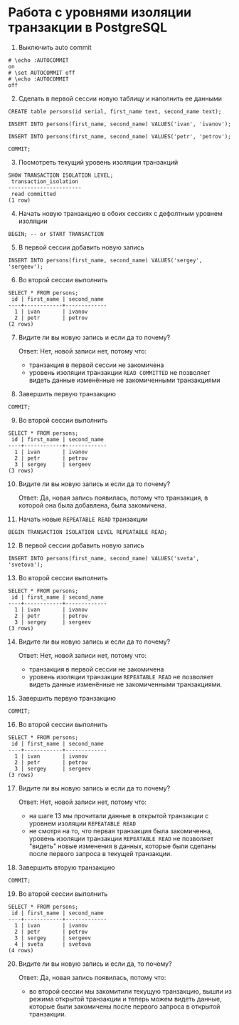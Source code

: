 # Работа с уровнями изоляции транзакции в PostgreSQL

1. Выключить auto commit
```shell
# \echo :AUTOCOMMIT
on
# \set AUTOCOMMIT off
# \echo :AUTOCOMMIT
off
```
2. Сделать в первой сессии новую таблицу и наполнить ее данными
```shell
CREATE table persons(id serial, first_name text, second_name text); 

INSERT INTO persons(first_name, second_name) VALUES('ivan', 'ivanov'); 

INSERT INTO persons(first_name, second_name) VALUES('petr', 'petrov');

COMMIT;
```
3. Посмотреть текущий уровень изоляции транзакций
```shell
SHOW TRANSACTION ISOLATION LEVEL;
 transaction_isolation
-----------------------
 read committed
(1 row)
```
4. Начать новую транзакцию в обоих сессиях с дефолтным уровнем изоляции
```shell
BEGIN; -- or START TRANSACTION
```
5. В первой сессии добавить новую запись
```shell
INSERT INTO persons(first_name, second_name) VALUES('sergey', 'sergeev');
```
6. Во второй сессии выполнить
```shell
SELECT * FROM persons;
 id | first_name | second_name
----+------------+-------------
  1 | ivan       | ivanov
  2 | petr       | petrov
(2 rows)
```
7. Видите ли вы новую запись и если да то почему?

   Ответ: Нет, новой записи нет, потому что:
   - транзакция в первой сессии не закомичена
   - уровень изоляции транзакции `READ COMMITTED` не позволяет видеть данные изменённые не закомиченными транзакциями
8. Завершить первую транзакцию 
```shell
COMMIT;
```
9. Во второй сессии выполнить
```shell
SELECT * FROM persons;
 id | first_name | second_name
----+------------+-------------
  1 | ivan       | ivanov
  2 | petr       | petrov
  3 | sergey     | sergeev
(3 rows)
```
10. Видите ли вы новую запись и если да то почему?

    Ответ: Да, новая запись появилась, потому что транзакция, в которой она была добавлена, была закомичена.
11. Начать новые `REPEATABLE READ` транзакции
```shell
BEGIN TRANSACTION ISOLATION LEVEL REPEATABLE READ;
```
12. В первой сессии добавить новую запись 
```shell
INSERT INTO persons(first_name, second_name) VALUES('sveta', 'svetova');
```
13. Во второй сессии выполнить
```shell
SELECT * FROM persons;
 id | first_name | second_name
----+------------+-------------
  1 | ivan       | ivanov
  2 | petr       | petrov
  3 | sergey     | sergeev
(3 rows)
```
14. Видите ли вы новую запись и если да то почему?

    Ответ: Нет, новой записи нет, потому что:
    - транзакция в первой сессии не закомичена
    - уровень изоляции транзакции `REPEATABLE READ` не позволяет видеть данные изменённые не закомиченными транзакциями.
15. Завершить первую транзакцию
```shell
COMMIT;
```
16. Во второй сессии выполнить
```shell
SELECT * FROM persons;
 id | first_name | second_name
----+------------+-------------
  1 | ivan       | ivanov
  2 | petr       | petrov
  3 | sergey     | sergeev
(3 rows)
```
17. Видите ли вы новую запись и если да то почему?

    Ответ: Нет, новой записи нет, потому что:
    - на шаге 13 мы прочитали данные в открытой транзакции с уровнем изоляции `REPEATABLE READ`
    - не смотря на то, что первая транзакция была закомиченна, 
уровень изоляции транзакции `REPEATABLE READ` не позволяет "видеть" новые изменения в данных,
которые были сделаны после первого запроса в текущей транзакции.
19. Завершить вторую транзакцию
```shell
COMMIT;
```
19. Во второй сессии выполнить
```shell
SELECT * FROM persons;
 id | first_name | second_name
----+------------+-------------
  1 | ivan       | ivanov
  2 | petr       | petrov
  3 | sergey     | sergeev
  4 | sveta      | svetova
(4 rows)
```
20. Видите ли вы новую запись и если да, то почему?

    Ответ: Да, новая запись появилась, потому что:
    - во второй сессии мы закомитили текущую транзакцию, вышли из режима открытой транзакции и теперь можем видеть данные,
которые были закомичены после первого запроса в открытой транзакции.
